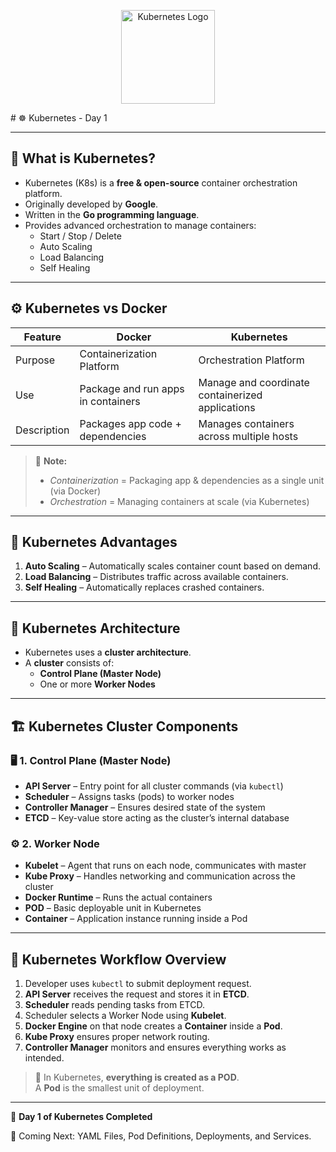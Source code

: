 <p align="center">
  <img src="https://upload.wikimedia.org/wikipedia/commons/3/39/Kubernetes_logo_without_workmark.svg" width="150" alt="Kubernetes Logo"/>
</p>
# ☸️ Kubernetes - Day 1

---

## 🧠 What is Kubernetes?

- Kubernetes (K8s) is a **free & open-source** container orchestration platform.
- Originally developed by **Google**.
- Written in the **Go programming language**.
- Provides advanced orchestration to manage containers:
  - Start / Stop / Delete
  - Auto Scaling
  - Load Balancing
  - Self Healing

---

## ⚙️ Kubernetes vs Docker

| Feature | Docker | Kubernetes |
|--------|--------|------------|
| Purpose | Containerization Platform | Orchestration Platform |
| Use | Package and run apps in containers | Manage and coordinate containerized applications |
| Description | Packages app code + dependencies | Manages containers across multiple hosts |

> 📝 **Note:**  
> - *Containerization* = Packaging app & dependencies as a single unit (via Docker)  
> - *Orchestration* = Managing containers at scale (via Kubernetes)

---

## 🚀 Kubernetes Advantages

1. **Auto Scaling** – Automatically scales container count based on demand.
2. **Load Balancing** – Distributes traffic across available containers.
3. **Self Healing** – Automatically replaces crashed containers.

---

## 🧱 Kubernetes Architecture

- Kubernetes uses a **cluster architecture**.
- A **cluster** consists of:
  - **Control Plane (Master Node)**
  - One or more **Worker Nodes**

---

## 🏗️ Kubernetes Cluster Components

### 🖥️ 1. Control Plane (Master Node)

- **API Server** – Entry point for all cluster commands (via `kubectl`)
- **Scheduler** – Assigns tasks (pods) to worker nodes
- **Controller Manager** – Ensures desired state of the system
- **ETCD** – Key-value store acting as the cluster’s internal database

### ⚙️ 2. Worker Node

- **Kubelet** – Agent that runs on each node, communicates with master
- **Kube Proxy** – Handles networking and communication across the cluster
- **Docker Runtime** – Runs the actual containers
- **POD** – Basic deployable unit in Kubernetes
- **Container** – Application instance running inside a Pod

---

## 🔄 Kubernetes Workflow Overview

1. Developer uses `kubectl` to submit deployment request.
2. **API Server** receives the request and stores it in **ETCD**.
3. **Scheduler** reads pending tasks from ETCD.
4. Scheduler selects a Worker Node using **Kubelet**.
5. **Docker Engine** on that node creates a **Container** inside a **Pod**.
6. **Kube Proxy** ensures proper network routing.
7. **Controller Manager** monitors and ensures everything works as intended.

> 📌 In Kubernetes, **everything is created as a POD**.  
> A **Pod** is the smallest unit of deployment.

---

📅 **Day 1 of Kubernetes Completed**

📘 Coming Next: YAML Files, Pod Definitions, Deployments, and Services.
